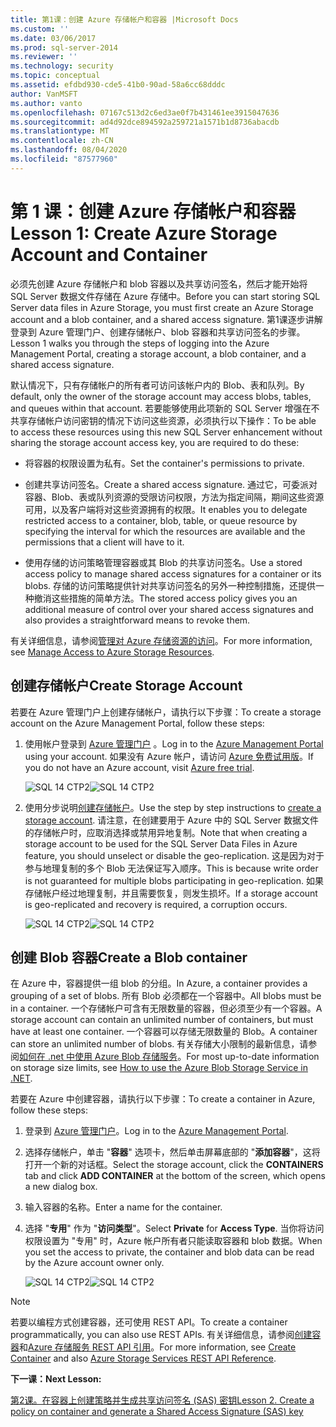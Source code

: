 ```yaml
---
title: 第1课：创建 Azure 存储帐户和容器 |Microsoft Docs
ms.custom: ''
ms.date: 03/06/2017
ms.prod: sql-server-2014
ms.reviewer: ''
ms.technology: security
ms.topic: conceptual
ms.assetid: efdbd930-cde5-41b0-90ad-58a6cc68dddc
author: VanMSFT
ms.author: vanto
ms.openlocfilehash: 07167c513d2c6ed3ae0f7b431461ee3915047636
ms.sourcegitcommit: ad4d92dce894592a259721a1571b1d8736abacdb
ms.translationtype: MT
ms.contentlocale: zh-CN
ms.lasthandoff: 08/04/2020
ms.locfileid: "87577960"
---
```

# <a name="lesson-1-create-azure-storage-account-and-container"></a><span data-ttu-id="1af07-102">第 1 课：创建 Azure 存储帐户和容器</span><span class="sxs-lookup"><span data-stu-id="1af07-102">Lesson 1: Create Azure Storage Account and Container</span></span>
  <span data-ttu-id="1af07-103">必须先创建 Azure 存储帐户和 blob 容器以及共享访问签名，然后才能开始将 SQL Server 数据文件存储在 Azure 存储中。</span><span class="sxs-lookup"><span data-stu-id="1af07-103">Before you can start storing SQL Server data files in Azure Storage, you must first create an Azure Storage account and a blob container, and a shared access signature.</span></span> <span data-ttu-id="1af07-104">第1课逐步讲解登录到 Azure 管理门户、创建存储帐户、blob 容器和共享访问签名的步骤。</span><span class="sxs-lookup"><span data-stu-id="1af07-104">Lesson 1 walks you through the steps of logging into the Azure Management Portal, creating a storage account, a blob container, and a shared access signature.</span></span>  
  
 <span data-ttu-id="1af07-105">默认情况下，只有存储帐户的所有者可访问该帐户内的 Blob、表和队列。</span><span class="sxs-lookup"><span data-stu-id="1af07-105">By default, only the owner of the storage account may access blobs, tables, and queues within that account.</span></span> <span data-ttu-id="1af07-106">若要能够使用此项新的 SQL Server 增强在不共享存储帐户访问密钥的情况下访问这些资源，必须执行以下操作：</span><span class="sxs-lookup"><span data-stu-id="1af07-106">To be able to access these resources using this new SQL Server enhancement without sharing the storage account access key, you are required to do these:</span></span>  
  
-   <span data-ttu-id="1af07-107">将容器的权限设置为私有。</span><span class="sxs-lookup"><span data-stu-id="1af07-107">Set the container's permissions to private.</span></span>  
  
-   <span data-ttu-id="1af07-108">创建共享访问签名。</span><span class="sxs-lookup"><span data-stu-id="1af07-108">Create a shared access signature.</span></span> <span data-ttu-id="1af07-109">通过它，可委派对容器、Blob、表或队列资源的受限访问权限，方法为指定间隔，期间这些资源可用，以及客户端将对这些资源拥有的权限。</span><span class="sxs-lookup"><span data-stu-id="1af07-109">It enables you to delegate restricted access to a container, blob, table, or queue resource by specifying the interval for which the resources are available and the permissions that a client will have to it.</span></span>  
  
-   <span data-ttu-id="1af07-110">使用存储的访问策略管理容器或其 Blob 的共享访问签名。</span><span class="sxs-lookup"><span data-stu-id="1af07-110">Use a stored access policy to manage shared access signatures for a container or its blobs.</span></span> <span data-ttu-id="1af07-111">存储的访问策略提供针对共享访问签名的另外一种控制措施，还提供一种撤消这些措施的简单方法。</span><span class="sxs-lookup"><span data-stu-id="1af07-111">The stored access policy gives you an additional measure of control over your shared access signatures and also provides a straightforward means to revoke them.</span></span>  
  
 <span data-ttu-id="1af07-112">有关详细信息，请参阅[管理对 Azure 存储资源的访问](https://msdn.microsoft.com/library/windowsazure/ee393343.aspx)。</span><span class="sxs-lookup"><span data-stu-id="1af07-112">For more information, see [Manage Access to Azure Storage Resources](https://msdn.microsoft.com/library/windowsazure/ee393343.aspx).</span></span>  
  
## <a name="create-storage-account"></a><span data-ttu-id="1af07-113">创建存储帐户</span><span class="sxs-lookup"><span data-stu-id="1af07-113">Create Storage Account</span></span>  
 <span data-ttu-id="1af07-114">若要在 Azure 管理门户上创建存储帐户，请执行以下步骤：</span><span class="sxs-lookup"><span data-stu-id="1af07-114">To create a storage account on the Azure Management Portal, follow these steps:</span></span>  
  
1.  <span data-ttu-id="1af07-115">使用帐户登录到 [Azure 管理门户](https://manage.windowsazure.com) 。</span><span class="sxs-lookup"><span data-stu-id="1af07-115">Log in to the [Azure Management Portal](https://manage.windowsazure.com) using your account.</span></span> <span data-ttu-id="1af07-116">如果没有 Azure 帐户，请访问 [Azure 免费试用版](https://www.windowsazure.com/pricing/free-trial/)。</span><span class="sxs-lookup"><span data-stu-id="1af07-116">If you do not have an Azure account, visit [Azure free trial](https://www.windowsazure.com/pricing/free-trial/).</span></span>  
  
     <span data-ttu-id="1af07-117">![SQL 14 CTP2](../../2014/tutorials/media/ss-was-tutlesson-1-1.gif "SQL 14 CTP2")</span><span class="sxs-lookup"><span data-stu-id="1af07-117">![SQL 14 CTP2](../../2014/tutorials/media/ss-was-tutlesson-1-1.gif "SQL 14 CTP2")</span></span>  
  
2.  <span data-ttu-id="1af07-118">使用分步说明[创建存储帐户](https://azure.microsoft.com/documentation/articles/storage-create-storage-account/)。</span><span class="sxs-lookup"><span data-stu-id="1af07-118">Use the step by step instructions to [create a storage account](https://azure.microsoft.com/documentation/articles/storage-create-storage-account/).</span></span> <span data-ttu-id="1af07-119">请注意，在创建要用于 Azure 中的 SQL Server 数据文件的存储帐户时，应取消选择或禁用异地复制。</span><span class="sxs-lookup"><span data-stu-id="1af07-119">Note that when creating a storage account to be used for the SQL Server Data Files in Azure feature, you should unselect or disable the geo-replication.</span></span> <span data-ttu-id="1af07-120">这是因为对于参与地理复制的多个 Blob 无法保证写入顺序。</span><span class="sxs-lookup"><span data-stu-id="1af07-120">This is because write order is not guaranteed for multiple blobs participating in geo-replication.</span></span> <span data-ttu-id="1af07-121">如果存储帐户经过地理复制，并且需要恢复，则发生损坏。</span><span class="sxs-lookup"><span data-stu-id="1af07-121">If a storage account is geo-replicated and recovery is required, a corruption occurs.</span></span>  
  
     <span data-ttu-id="1af07-122">![SQL 14 CTP2](../../2014/tutorials/media/ss-was-tutlesson-1-2.gif "SQL 14 CTP2")</span><span class="sxs-lookup"><span data-stu-id="1af07-122">![SQL 14 CTP2](../../2014/tutorials/media/ss-was-tutlesson-1-2.gif "SQL 14 CTP2")</span></span>  
  
## <a name="create-a-blob-container"></a><span data-ttu-id="1af07-123">创建 Blob 容器</span><span class="sxs-lookup"><span data-stu-id="1af07-123">Create a Blob container</span></span>  
 <span data-ttu-id="1af07-124">在 Azure 中，容器提供一组 blob 的分组。</span><span class="sxs-lookup"><span data-stu-id="1af07-124">In Azure, a container provides a grouping of a set of blobs.</span></span> <span data-ttu-id="1af07-125">所有 Blob 必须都在一个容器中。</span><span class="sxs-lookup"><span data-stu-id="1af07-125">All blobs must be in a container.</span></span> <span data-ttu-id="1af07-126">一个存储帐户可含有无限数量的容器，但必须至少有一个容器。</span><span class="sxs-lookup"><span data-stu-id="1af07-126">A storage account can contain an unlimited number of containers, but must have at least one container.</span></span> <span data-ttu-id="1af07-127">一个容器可以存储无限数量的 Blob。</span><span class="sxs-lookup"><span data-stu-id="1af07-127">A container can store an unlimited number of blobs.</span></span> <span data-ttu-id="1af07-128">有关存储大小限制的最新信息，请参阅[如何在 .net 中使用 Azure Blob 存储服务](https://www.windowsazure.com/develop/net/how-to-guides/blob-storage/)。</span><span class="sxs-lookup"><span data-stu-id="1af07-128">For most up-to-date information on storage size limits, see [How to use the Azure Blob Storage Service in .NET](https://www.windowsazure.com/develop/net/how-to-guides/blob-storage/).</span></span>  
  
 <span data-ttu-id="1af07-129">若要在 Azure 中创建容器，请执行以下步骤：</span><span class="sxs-lookup"><span data-stu-id="1af07-129">To create a container in Azure, follow these steps:</span></span>  
  
1.  <span data-ttu-id="1af07-130">登录到 [Azure 管理门户](https://manage.windowsazure.com)。</span><span class="sxs-lookup"><span data-stu-id="1af07-130">Log in to the [Azure Management Portal](https://manage.windowsazure.com).</span></span>  
  
2.  <span data-ttu-id="1af07-131">选择存储帐户，单击 "**容器**" 选项卡，然后单击屏幕底部的 "**添加容器**"，这将打开一个新的对话框。</span><span class="sxs-lookup"><span data-stu-id="1af07-131">Select the storage account, click the **CONTAINERS** tab and click **ADD CONTAINER** at the bottom of the screen, which opens a new dialog box.</span></span>  
  
3.  <span data-ttu-id="1af07-132">输入容器的名称。</span><span class="sxs-lookup"><span data-stu-id="1af07-132">Enter a name for the container.</span></span>  
  
4.  <span data-ttu-id="1af07-133">选择 "**专用**" 作为 "**访问类型**"。</span><span class="sxs-lookup"><span data-stu-id="1af07-133">Select **Private** for **Access Type**.</span></span> <span data-ttu-id="1af07-134">当你将访问权限设置为 "专用" 时，Azure 帐户所有者只能读取容器和 blob 数据。</span><span class="sxs-lookup"><span data-stu-id="1af07-134">When you set the access to private, the container and blob data can be read by the Azure account owner only.</span></span>  
  
     <span data-ttu-id="1af07-135">![SQL 14 CTP2](../../2014/tutorials/media/ss-was-tutlesson-1-4.gif "SQL 14 CTP2")</span><span class="sxs-lookup"><span data-stu-id="1af07-135">![SQL 14 CTP2](../../2014/tutorials/media/ss-was-tutlesson-1-4.gif "SQL 14 CTP2")</span></span>  
  
> [!NOTE]  
>  <span data-ttu-id="1af07-136">若要以编程方式创建容器，还可使用 REST API。</span><span class="sxs-lookup"><span data-stu-id="1af07-136">To create a container programmatically, you can also use REST APIs.</span></span> <span data-ttu-id="1af07-137">有关详细信息，请参阅[创建容器](https://msdn.microsoft.com/library/windowsazure/dd179468.aspx)和[Azure 存储服务 REST API 引用](https://msdn.microsoft.com/library/windowsazure/dd179355.aspx)。</span><span class="sxs-lookup"><span data-stu-id="1af07-137">For more information, see [Create Container](https://msdn.microsoft.com/library/windowsazure/dd179468.aspx) and also [Azure Storage Services REST API Reference](https://msdn.microsoft.com/library/windowsazure/dd179355.aspx).</span></span>  
  
 <span data-ttu-id="1af07-138">**下一课：**</span><span class="sxs-lookup"><span data-stu-id="1af07-138">**Next Lesson:**</span></span>  
  
 [<span data-ttu-id="1af07-139">第2课。在容器上创建策略并生成共享访问签名 &#40;SAS&#41; 密钥</span><span class="sxs-lookup"><span data-stu-id="1af07-139">Lesson 2. Create a policy on container and generate a Shared Access Signature &#40;SAS&#41; key</span></span>](../relational-databases/lesson-1-create-stored-access-policy-and-shared-access-signature.md)  
  
